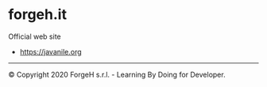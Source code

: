 # forgeh.it

Official web site

* https://javanile.org

----

© Copyright 2020 ForgeH s.r.l. - Learning By Doing for Developer.
